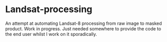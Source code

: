# Landsat-processing
An attempt at automating Landsat-8 processing from raw image to masked product. Work in progress. 
Just needed somewhere to provide the code to the end user whilst I work on it sporadically.
